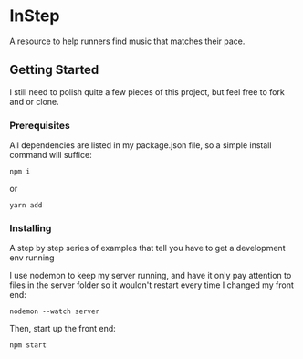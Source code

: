 # InStep

A resource to help runners find music that matches their pace.

## Getting Started

I still need to polish quite a few pieces of this project, but feel free to fork and or clone.

### Prerequisites

All dependencies are listed in my package.json file, so a simple install command will suffice:

```
npm i 
```
or
```
yarn add 
```

### Installing

A step by step series of examples that tell you have to get a development env running

I use nodemon to keep my server running, and have it only pay attention to files in the server folder so it wouldn't restart every time I changed my front end:

```
nodemon --watch server
```
Then, start up the front end:

```
npm start
```
